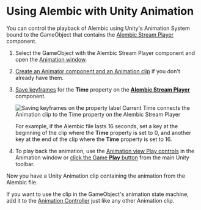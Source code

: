 # Using Alembic with Unity Animation

You can control the playback of Alembic using Unity's Animation System bound to the GameObject that contains the [Alembic Stream Player](ref_StreamPlayer.md) component.

1. Select the GameObject with the Alembic Stream Player component and open the [Animation window](https://docs.unity3d.com/Manual/animeditor-UsingAnimationEditor.html).

1. [Create an Animator component and an Animation clip](https://docs.unity3d.com/Manual/animeditor-CreatingANewAnimationClip.html) if you don't already have them.

1. [Save keyframes](https://docs.unity3d.com/Manual/animeditor-AnimatingAGameObject.html) for the **Time** property on the [**Alembic Stream Player**](ref_StreamPlayer.md) component.

   ![Saving keyframes on the property label Current Time connects the Animation clip to the Time property on the Alembic Stream Player](images/abc_anim_propertylabel.png)

   For example, if the Alembic file lasts 16 seconds, set a key at the beginning of the clip where the **Time** property is set to 0, and another key at the end of the clip where the **Time** property is set to 16.

1. To play back the animation, use the [Animation view Play controls](https://docs.unity3d.com/Manual/animeditor-UsingAnimationEditor.html) in the Animation window or [click the Game **Play** button](https://docs.unity3d.com/Manual/Toolbar.html) from the main Unity toolbar.

Now you have a Unity Animation clip containing the animation from the Alembic file.

If you want to use the clip in the GameObject's animation state machine, add it to the [Animation Controller](https://docs.unity3d.com/Manual/Animator.html) just like any other Animation clip.
